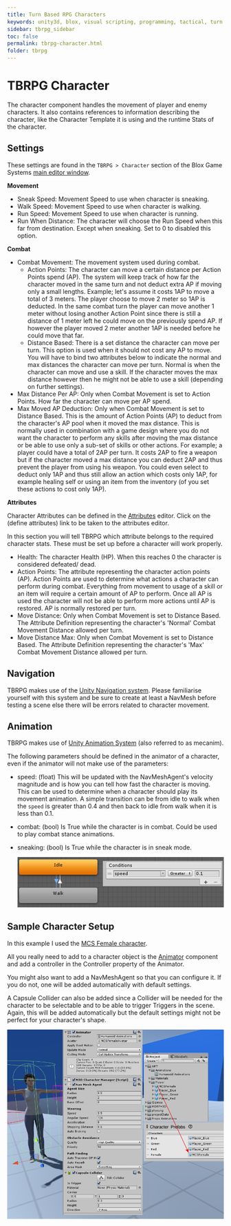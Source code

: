 ```yaml
---
title: Turn Based RPG Characters
keywords: unity3d, blox, visual scripting, programming, tactical, turn based rpg, tbrpg
sidebar: tbrpg_sidebar
toc: false
permalink: tbrpg-character.html
folder: tbrpg
---
```


TBRPG Character
===============

The character component handles the movement of player and enemy characters. It also contains references to information describing the character, like the Character Template it is using and the runtime Stats of the character.

Settings
--------

These settings are found in the `TBRPG > Character` section of the Blox Game Systems [main editor window](blox-bgs).

**Movement**

- Sneak Speed: Movement Speed to use when character is sneaking.
- Walk Speed: Movement Speed to use when character is walking.
- Run Speed: Movement Speed to use when character is running.
- Run When Distance: The character will choose the Run Speed when this far from destination. Except when sneaking. Set to 0 to disabled this option.

**Combat**

- Combat Movement: The movement system used during combat.
	+ Action Points: The character can move a certain distance per Action Points spend (AP). The system will keep track of how far the character moved in the same turn and not deduct extra AP if moving only a small lengths. Example; let's assume it costs 1AP to move a total of 3 meters. The player choose to move 2 meter so 1AP is deducted. In the same combat turn the player can move another 1 meter without losing another Action Point since there is still a distance of 1 meter left he could move on the previously spend AP. If however the player moved 2 meter another 1AP is needed before he could move that far.
	+ Distance Based: There is a set distance the character can move per turn. This option is used when it should not cost any AP to move. You will have to bind two attributes below to indicate the normal and max distances the character can move per turn. Normal is when the character can move and use a skill. If the character moves the max distance however then he might not be able to use a skill (depending on further settings).
- Max Distance Per AP: Only when Combat Movement is set to Action Points. How far the character can move per AP spend.
- Max Moved AP Deduction: Only when Combat Movement is set to Distance Based. This is the amount of Action Points (AP) to deduct from the character's AP pool when it moved the max distance. This is normally used in combination with a game design where you do not want the character to perform any skills after moving the max distance or be able to use only a sub-set of skills or other actions. For example; a player could have a total of 2AP per turn. It costs 2AP to fire a weapon but if the character moved a max distance you can deduct 2AP and thus prevent the player from using his weapon. You could even select to deduct only 1AP and thus still allow an action which costs only 1AP, for example healing self or using an item from the inventory (of you set these actions to cost only 1AP).

**Attributes**

Character Attributes can be defined in the [Attributes](blox-attributes) editor. Click on the (define attributes) link to be taken to the attributes editor.

In this section you will tell TBRPG which attribute belongs to the required character stats. These must be set up before a character will work properly.

- Health: The character Health (HP). When this reaches 0 the character is considered defeated/ dead.
- Action Points: The attribute representing the character action points (AP). Action Points are used to determine what actions a character can perform during combat. Everything from movement to usage of a skill or an item will require a certain amount of AP to perform. Once all AP is used the character will not be able to perform more actions until AP is restored. AP is normally restored per turn.
- Move Distance: Only when Combat Movement is set to Distance Based. The Attribute Definition representing the character's 'Normal' Combat Movement Distance allowed per turn.
- Move Distance Max: Only when Combat Movement is set to Distance Based. The Attribute Definition representing the character's 'Max' Combat Movement Distance allowed per turn.


Navigation
----------

TBRPG makes use of the [Unity Navigation system](https://docs.unity3d.com/Manual/Navigation.html). Please familiarise yourself with this system and be sure to create at least a NavMesh before testing a scene else there will be errors related to character movement.

Animation
---------

TBRPG makes use of [Unity Animation System](https://docs.unity3d.com/Manual/AnimationSection.html) (also referred to as mecanim).

The following parameters should be defined in the animator of a character, even if the animator will not make use of the parameters:

- speed: (float) This will be updated with the NavMeshAgent's velocity magnitude and is how you can tell how fast the character is moving. This can be used to determine when a character should play its movement animation. A simple transition can be from idle to walk when the `speed` is greater than 0.4 and then back to idle from walk when it is less than 0.1.
- combat: (bool) Is True while the character is in combat. Could be used to play combat stance animations.
- sneaking: (bool) Is True while the character is in sneak mode.

	![](img/tbrpg/08.png)

Sample Character Setup
----------------------

In this example I used the [MCS Female character](https://assetstore.unity3d.com/#!/publisher/13832?aid=1101lGtB).

All you really need to add to a character object is the [Animator](https://docs.unity3d.com/Manual/AnimatorControllers.html) component and add a controller in the Controller property of the Animator.

You might also want to add a NavMeshAgent so that you can configure it. If you do not, one will be added automatically with default settings.

A Capsule Collider can also be added since a Collider will be needed for the character to be selectable and to be able to trigger Triggers in the scene. Again, this will be added automatically but the default settings might not be perfect for your character's shape. 

![](img/tbrpg/09.png)